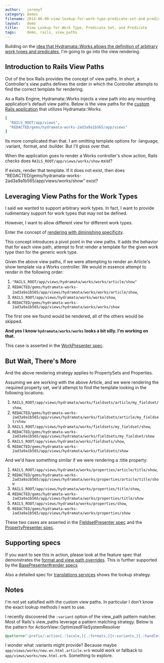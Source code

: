 ```yaml
---
author:   jeremyf
category: demos
filename: 2014-06-09-view-lookup-for-work-type-predicate-set-and-predicate.md
layout:   demo
title:    View Lookup for Work Type, Predicate Set, and Predicate
tags:     demo, rails, view_paths
---
```


Building on the [idea that Hydramata::Works allows the definition of arbitrary work types and predicates](./work_type_and_predicate_definition.md), I'm going to go into the view rendering.

## Introduction to Rails View Paths

Out of the box Rails provides the concept of view paths.
In short, a Controller's view paths defines the order in which the Controller attempts to find the correct template for rendering.

As a Rails Engine, Hydramata::Works injects a view path into any mounting application's default view paths.
Below is the view paths for the [custom Rails application](https://github.com/ndlib/predicate-rendering) that utilizes Hydramata::Works.

```ruby
[
  "RAILS_ROOT/app/views",
  "REDACTED/gems/hydramata-works-2ad3a9a1b565/app/views"
]
```

Its more complicated than that.
I am omitting template options for :language, :variant, :format, and :builder.
But I'll gloss over that.

When the application goes to render a Works controller's show action, Rails checks does `RAILS_ROOT/app/views/works/show` exist?

If exists, render that template.
If it does not exist, then does "REDACTED/gems/hydramata-works-2ad3a9a1b565/app/views/works/show" exist?

## Leveraging View Paths for the Work Types

I said we wanted to support arbitrary work types.
In fact, I want to provide rudimentary support for work types that may not be defined.

However, I want to allow different view for different work types.

Enter the concept of [rendering with diminishing specificity](https://github.com/jeremyf/hydramata-works/blob/2ad3a9a1b56591fa303194988adfade7ec014639/app/presenters/hydramata/works/base_presenter.rb#L79-L96).

This concept introduces a pivot point in the view paths.
It adds the behavior that for each view path, attempt to first render a template for the given work type then for the generic work type.

Given the above view paths, if we were attempting to render an Article's show template via a Works controller.
We would in essence attempt to render in the following order:

1. `"RAILS_ROOT/app/views/hydramata/works/works/article/show"`
1. `REDACTED/gems/hydramata-works-2ad3a9a1b565/app/views/hydramata/works/works/article/show`,
1. `RAILS_ROOT/app/views/hydramata/works/works/show`,
1. `REDACTED/gems/hydramata-works-2ad3a9a1b565/app/views/hydramata/works/works/show`

The first one we found would be rendered, all of the others would be skipped.

**And yes I know `hydramata/works/works` looks a bit silly. I'm working on that.**

This case is asserted in the [WorkPresenter spec](/spec/presenters/hydramata/works/work_presenter_spec.rb).

## But Wait, There's More

And the above rendering strategy applies to PropertySets and Properties.

Assuming we are working with the above Article, and we were rendering the :required property set, we'd attempt to find the template looking in the following locations:

1. `RAILS_ROOT/app/views/hydramata/works/fieldsets/article/my_fieldset/show`,
1. `REDACTED/gems/hydramata-works-2ad3a9a1b565/app/views/hydramata/works/fieldsets/article/my_fieldset/show`
1. `RAILS_ROOT/app/views/hydramata/works/fieldsets/my_fieldset/show`,
1. `REDACTED/gems/hydramata-works-2ad3a9a1b565/app/views/hydramata/works/fieldsets/my_fieldset/show`
1. `RAILS_ROOT/app/views/hydramata/works/fieldsets/show`,
1. `REDACTED/gems/hydramata-works-2ad3a9a1b565/app/views/hydramata/works/fieldsets/show`

And we'd have something similar if we were rendering a :title property:

1. `RAILS_ROOT/app/views/hydramata/works/properties/article/title/show`,
1. `REDACTED/gems/hydramata-works-2ad3a9a1b565/app/views/hydramata/works/properties/article/title/show`
1. `RAILS_ROOT/app/views/hydramata/works/properties/title/show`,
1. `REDACTED/gems/hydramata-works-2ad3a9a1b565/app/views/hydramata/works/properties/title/show`
1. `RAILS_ROOT/app/views/hydramata/works/properties/show`,
1. `REDACTED/gems/hydramata-works-2ad3a9a1b565/app/views/hydramata/works/properties/show`

These two cases are asserted in the [FieldsetPresenter spec](/spec/presenters/hydramata/works/fieldset_presenter_spec.rb) and the [PropertyPresenter spec](/spec/presenters/hydramata/works/property_presenter_spec.rb).

## Supporting specs

If you want to see this in action, please look at the feature spec that demonstrates the [format and view path overrides](/spec/features/format_and_view_path_overrides_spec.rb). This is further supported by the [BasePresenter#render specs](/spec/presenters/hydramata/works/base_presenter_spec.rb)

Also a detailed spec for [translations services](/spec/features/translation_services_spec.rb) shows the lookup strategy.

## Notes

I'm not yet satisfied with the custom view paths.
In particular I don't know the exact lookup methods I want to use.

I recently discovered the `:variant` option of the view_path pattern matcher.
Most of Rails's view_paths leverage a pattern matching strategy. Below is the pattern for ActionView::OptimizedFileSystemResolver

```ruby
@pattern=":prefix/:action{.:locale,}{.:formats,}{+:variants,}{.:handlers,}",
```

I wonder what :variants might provide?
Because maybe `app/views/works/new.en.html.article.erb` would work or fallback to `app/views/works/new.html.erb`.
Something to explore.